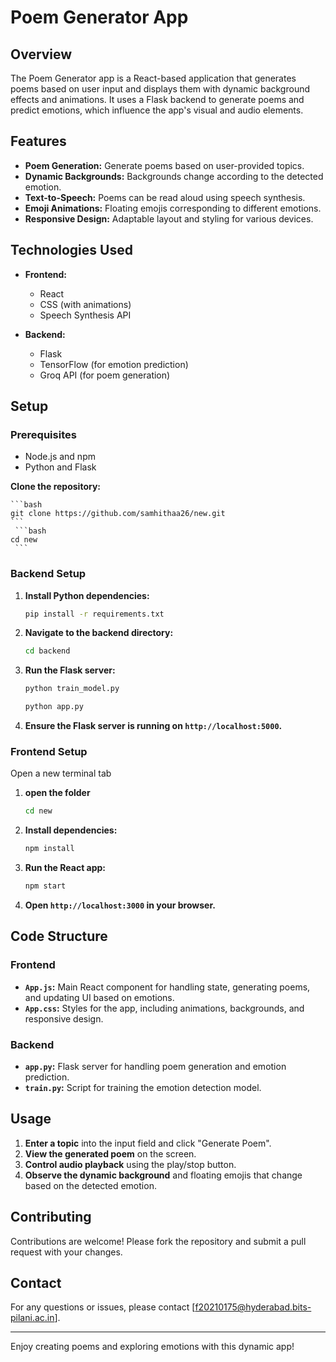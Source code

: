 # Poem Generator App

## Overview

The Poem Generator app is a React-based application that generates poems based on user input and displays them with dynamic background effects and animations. It uses a Flask backend to generate poems and predict emotions, which influence the app's visual and audio elements.

## Features

- **Poem Generation:** Generate poems based on user-provided topics.
- **Dynamic Backgrounds:** Backgrounds change according to the detected emotion.
- **Text-to-Speech:** Poems can be read aloud using speech synthesis.
- **Emoji Animations:** Floating emojis corresponding to different emotions.
- **Responsive Design:** Adaptable layout and styling for various devices.

## Technologies Used

- **Frontend:**
  - React
  - CSS (with animations)
  - Speech Synthesis API

- **Backend:**
  - Flask
  - TensorFlow (for emotion prediction)
  - Groq API (for poem generation)

## Setup

### Prerequisites

- Node.js and npm
- Python and Flask

**Clone the repository:**

    ```bash
    git clone https://github.com/samhithaa26/new.git
    ```   
     ```bash
    cd new
     ```  
### Backend Setup
1. **Install Python dependencies:**

    ```bash
    pip install -r requirements.txt
    ```
    
2. **Navigate to the backend directory:**

    ```bash
    cd backend
    ```

3. **Run the Flask server:**

    ```bash
    python train_model.py
    ```
    ```bash
    python app.py
    ```
5. **Ensure the Flask server is running on `http://localhost:5000`.**

   
### Frontend Setup
Open a new terminal tab
1. **open the folder**

    ```bash
    cd new
    ```

2. **Install dependencies:**

    ```bash
    npm install
    ```

3. **Run the React app:**

    ```bash
    npm start
    ```

4. **Open `http://localhost:3000` in your browser.**

## Code Structure

### Frontend

- **`App.js`:** Main React component for handling state, generating poems, and updating UI based on emotions.
- **`App.css`:** Styles for the app, including animations, backgrounds, and responsive design.

### Backend

- **`app.py`:** Flask server for handling poem generation and emotion prediction.
- **`train.py`:** Script for training the emotion detection model.

## Usage

1. **Enter a topic** into the input field and click "Generate Poem".
2. **View the generated poem** on the screen.
3. **Control audio playback** using the play/stop button.
4. **Observe the dynamic background** and floating emojis that change based on the detected emotion.

## Contributing

Contributions are welcome! Please fork the repository and submit a pull request with your changes.


## Contact

For any questions or issues, please contact [f20210175@hyderabad.bits-pilani.ac.in].

---

Enjoy creating poems and exploring emotions with this dynamic app!
